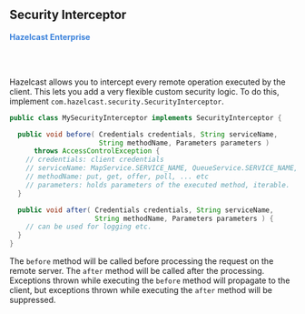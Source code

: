 
## Security Interceptor

<font color="#3981DB">**Hazelcast Enterprise**</font>

<br></br>


Hazelcast allows you to intercept every remote operation executed by the client. This lets you add a very flexible custom security logic. To do this, implement `com.hazelcast.security.SecurityInterceptor`.

```java
public class MySecurityInterceptor implements SecurityInterceptor {

  public void before( Credentials credentials, String serviceName,
                      String methodName, Parameters parameters )
      throws AccessControlException {
    // credentials: client credentials 
    // serviceName: MapService.SERVICE_NAME, QueueService.SERVICE_NAME, ... etc
    // methodName: put, get, offer, poll, ... etc
    // parameters: holds parameters of the executed method, iterable.
  }

  public void after( Credentials credentials, String serviceName,
                     String methodName, Parameters parameters ) {
    // can be used for logging etc.
  }
}
```

The `before` method will be called before processing the request on the remote server. The `after` method will be called after the processing. Exceptions thrown while executing the `before` method will propagate to the client, but exceptions thrown while executing the `after` method will be suppressed.  
